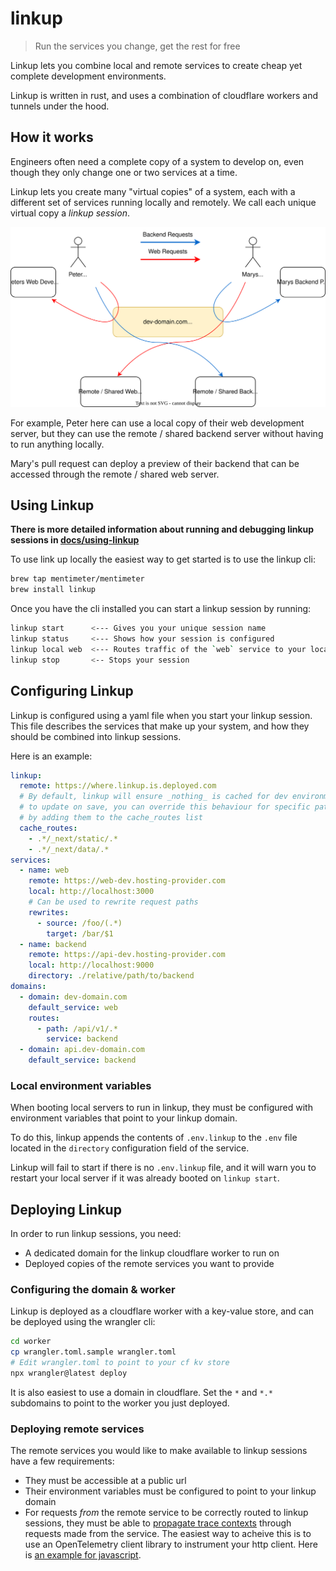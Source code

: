 # linkup

> Run the services you change, get the rest for free

Linkup lets you combine local and remote services to create cheap yet complete development environments.

Linkup is written in rust, and uses a combination of cloudflare workers and tunnels under the hood.

## How it works

Engineers often need a complete copy of a system to develop on, even though they only change one or two services at a time.

Linkup lets you create many "virtual copies" of a system, each with a different set of services running locally and remotely. We call each unique virtual copy a _linkup session_.

![linkup-routing](./docs/linkup-routing.svg)

For example, Peter here can use a local copy of their web development server, but they can use the remote / shared backend server without having to run anything locally.

Mary's pull request can deploy a preview of their backend that can be accessed through the remote / shared web server.

## Using Linkup

**There is more detailed information about running and debugging linkup sessions in [docs/using-linkup](./docs/using-linkup.md)**

To use link up locally the easiest way to get started is to use the linkup cli:

```sh
brew tap mentimeter/mentimeter
brew install linkup
```

Once you have the cli installed you can start a linkup session by running:

```zsh
linkup start      <--- Gives you your unique session name
linkup status     <--- Shows how your session is configured
linkup local web  <--- Routes traffic of the `web` service to your local machine
linkup stop       <-- Stops your session
```

## Configuring Linkup

Linkup is configured using a yaml file when you start your linkup session. This file describes the services that make up your system, and how they should be combined into linkup sessions.

Here is an example:

```yaml
linkup:
  remote: https://where.linkup.is.deployed.com
  # By default, linkup will ensure _nothing_ is cached for dev environments
  # to update on save, you can override this behaviour for specific paths
  # by adding them to the cache_routes list
  cache_routes:
    - .*/_next/static/.*
    - .*/_next/data/.*
services:
  - name: web
    remote: https://web-dev.hosting-provider.com
    local: http://localhost:3000
    # Can be used to rewrite request paths
    rewrites:
      - source: /foo/(.*)
        target: /bar/$1
  - name: backend
    remote: https://api-dev.hosting-provider.com
    local: http://localhost:9000
    directory: ./relative/path/to/backend
domains:
  - domain: dev-domain.com
    default_service: web
    routes:
      - path: /api/v1/.*
        service: backend
  - domain: api.dev-domain.com
    default_service: backend
```

### Local environment variables

When booting local servers to run in linkup, they must be configured with environment variables that point to your linkup domain.

To do this, linkup appends the contents of `.env.linkup` to the `.env` file located in the `directory` configuration field of the service.

Linkup will fail to start if there is no `.env.linkup` file, and it will warn you to restart your local server if it was already booted on `linkup start`.

## Deploying Linkup

In order to run linkup sessions, you need:

- A dedicated domain for the linkup cloudflare worker to run on
- Deployed copies of the remote services you want to provide

### Configuring the domain & worker

Linkup is deployed as a cloudflare worker with a key-value store, and can be deployed using the wrangler cli:

```sh
cd worker
cp wrangler.toml.sample wrangler.toml
# Edit wrangler.toml to point to your cf kv store
npx wrangler@latest deploy
```

It is also easiest to use a domain in cloudflare. Set the `*` and `*.*` subdomains to point to the worker you just deployed.

### Deploying remote services

The remote services you would like to make available to linkup sessions have a few requirements:

- They must be accessible at a public url
- Their environment variables must be configured to point to your linkup domain
- For requests _from_ the remote service to be correctly routed to linkup sessions, they must be able to [propagate trace contexts](https://www.w3.org/TR/trace-context/) through requests made from the service. The easiest way to acheive this is to use an OpenTelemetry client library to instrument your http client. Here is [an example for javascript](https://www.npmjs.com/package/@opentelemetry/instrumentation-http).
